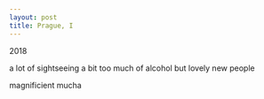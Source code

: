 ```yaml
---
layout: post
title: Prague, I
---
```


2018

a lot of sightseeing
a bit too much of alcohol
but lovely new people

magnificient mucha
